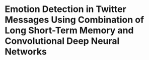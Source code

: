 # Emotion Detection in Twitter Messages Using Combination of Long Short-Term Memory and Convolutional Deep Neural Networks 
